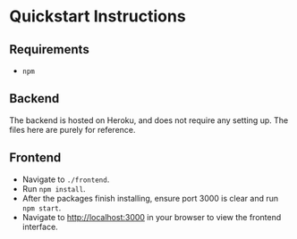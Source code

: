 # Quickstart Instructions

## Requirements
* `npm`

## Backend
The backend is hosted on Heroku, and does not require any setting up. The files here are purely for reference.

## Frontend
* Navigate to `./frontend`.
* Run `npm install`.
* After the packages finish installing, ensure port 3000 is clear and run `npm start`.
* Navigate to [http://localhost:3000](http://localhost:3000) in your browser to view the frontend interface.
